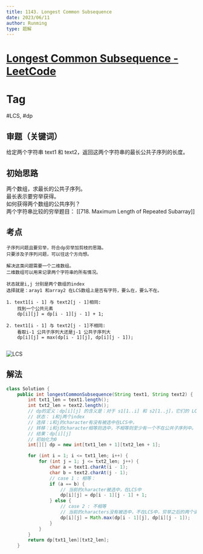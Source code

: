 ```yaml
---
title: 1143. Longest Common Subsequence
date: 2023/06/11
author: Runming
type: 题解
---
```


# [Longest Common Subsequence - LeetCode](https://leetcode.com/problems/longest-common-subsequence/)
# Tag
#LCS, #dp


## 审题（关键词） 
给定两个字符串 text1 和 text2，返回这两个字符串的最长公共子序列的长度。


## 初始思路  
两个数组，求最长的公共子序列。  
最长表示要穷举获得。  
如何获得两个数组的公共序列？  
两个字符串比较的穷举题目： [[718. Maximum Length of Repeated Subarray]]


## 考点  
```
子序列问题且要穷举，符合dp穷举加剪枝的思路。  
只要涉及子序列问题，可以往这个方向想。  

解决这类问题需要一个二维数组。  
二维数组可以用来记录两个字符串的所有情况。  

状态就是i,j 分别是两个数组的index
选择就是：aray1 和array2 在LCS数组上是否有字符，要么在，要么不在。

1. text1[i - 1] 与 text2[j - 1]相同: 
    找到一个公共元素
	dp[i][j] = dp[i - 1][j - 1] + 1;
	
2. text1[i - 1] 与 text2[j - 1]不相同: 
    看取i-1 公共子序列大还是j-1 公共子序列大
	dp[i][j] = max(dp[i - 1][j], dp[i][j - 1]);
	
```
![LCS](attachment/2023-06-11-20-41-31.png)

## 解法  
```java
class Solution {
    public int longestCommonSubsequence(String text1, String text2) {
        int txt1_len = text1.length();
        int txt2_len = text2.length();
        // dp的定义：dp[i][j] 的含义是：对于 s1[1..i] 和 s2[1..j]，它们的 LCS 长度是 dp[i][j]。
        // 状态： i和j两个index
        // 选择：i和j的character有没有被选中在LCS中， 
        // 转移：i和j的character相等则选中，不相等则至少有一个不在公共子序列中。
        // 结果：dp[i][j]
        // 初始化为0
        int[][] dp = new int[txt1_len + 1][txt2_len + 1];

        for (int i = 1; i <= txt1_len; i++) {
            for (int j = 1; j <= txt2_len; j++) {
                char a = text1.charAt(i - 1);
                char b = text2.charAt(j - 1);
                // case 1 : 相等：
                if (a == b) {
                    // 当前的character被选中，在LCS中
                    dp[i][j] = dp[i - 1][j - 1] + 1;
                } else {
                    // case 2 : 不相等
                    // 当前的characters没有被选中，不在LCS中，穷举之后的两个请况：
                    dp[i][j] = Math.max(dp[i - 1][j], dp[i][j - 1]);
                }
            }
        }
        return dp[txt1_len][txt2_len];
    }
```
